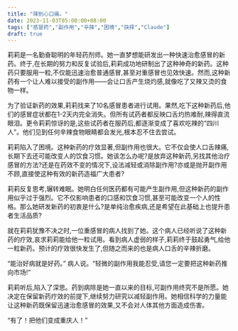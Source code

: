 ```yaml
---
title: "辣到心口痛。"
date: 2023-11-03T05:00:00+08:00
tags: ["感冒药","副作用","辛辣","困境","抉择","Claude"]
draft: true
--- 
```


莉莉是一名勤奋聪明的年轻药剂师。她一直梦想能研发出一种快速治愈感冒的新药。终于,在长期的努力和反复试验后,莉莉成功地研制出了这种神奇的新药。这种药只要服用一粒,不仅能迅速治愈普通感冒,甚至对重感冒也见效快速。然而,这种新药有一个让人难以接受的副作用——会让口舌产生烧灼感,就像吃了又辣又烫的食物一样。 

为了验证新药的效果,莉莉找来了10名感冒患者进行试用。果然,吃下这种新药后,他们的感冒症状都在1-2天内完全消失。但所有试药者都反映口舌灼热难耐,辣得直流眼泪。更令莉莉惊讶的是,这些试药者在服药后,都逐渐变成了喜欢吃辣的“四川人”。他们见到任何辛辣食物眼睛都会发光,根本忍不住去尝试。

莉莉陷入了困境。这种新药的疗效显著,但副作用也很大。它不仅会使人口舌辣痛,长期下去还可能改变人的饮食习惯。她该怎么办呢?是放弃这种新药,另找其他治疗感冒的方法?还是在药效不变的情况下,设法减轻或消除副作用?亦或是抛开副作用不顾,直接使这种有效的新药造福广大患者?

莉莉反复思考,辗转难眠。她明白任何医药都有可能产生副作用,但这种新药的副作用似乎过于强烈。它不仅影响患者的口感和饮食习惯,甚至可能改变一个人的性格。那么她研发新药的初衷是什么?是单纯治愈疾病,还是希望在此基础上也提升患者生活品质?

就在莉莉犹豫不决之时,一位重感冒的病人找到了她。这个病人已经听说了这种新药的疗效,哀求莉莉能给他一粒试用。看到病人虚弱的样子,莉莉终于鼓起勇气,给他一粒新药。预计的疗效很快发生了,但随之而来的也是病人口舌的辛辣折磨。

“能治好病就是好药。” 病人说。“轻微的副作用我能忍受,请您一定要把这种新药推向市场!”

莉莉听后,陷入了深思。药到病除是她一直以来的目标,可副作用终究不是所愿。她决定在保留新药疗效的前提下,继续努力研究以减轻副作用。她相信科学的力量能让这种新药既保留迅速治愈感冒的效果,又不会对人体其他方面造成伤害。

“有了！把他们变成重庆人！”


